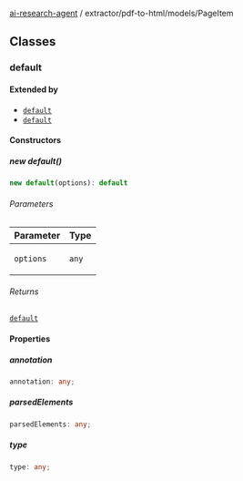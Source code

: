 [ai-research-agent](../../../index.md) / extractor/pdf-to-html/models/PageItem

## Classes

### default

#### Extended by

- [`default`](LineItem.md#default)
- [`default`](LineItemBlock.md#default)

#### Constructors

##### new default()

```ts
new default(options): default
```

###### Parameters

<table>
<thead>
<tr>
<th>Parameter</th>
<th>Type</th>
</tr>
</thead>
<tbody>
<tr>
<td>

`options`

</td>
<td>

`any`

</td>
</tr>
</tbody>
</table>

###### Returns

[`default`](PageItem.md#default)

#### Properties

##### annotation

```ts
annotation: any;
```

##### parsedElements

```ts
parsedElements: any;
```

##### type

```ts
type: any;
```
